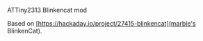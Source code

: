 ATTiny2313 Blinkencat mod

Based on [https://hackaday.io/project/27415-blinkencat](marble's BlinkenCat).

